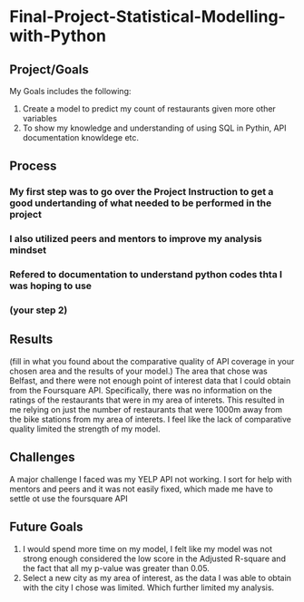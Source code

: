 # Final-Project-Statistical-Modelling-with-Python

## Project/Goals
My Goals includes the following:
1. Create a model to predict my count of restaurants given more other variables
2. To show my knowledge and understanding of using SQL in Pythin, API documentation knowldege etc.

## Process
### My first step was to go over the Project Instruction to get a good undertanding of what needed to be performed in the project
### I also utilized peers and mentors to improve my analysis mindset 
### Refered to documentation to understand python codes thta I was hoping to use
### (your step 2)

## Results
(fill in what you found about the comparative quality of API coverage in your chosen area and the results of your model.) The area that chose was Belfast, and there were not enough point of interest data that I could obtain from the Foursquare API. Specifically, there was no information on the ratings of the restaurants that were in my area of interets. This resulted in me relying on just the number of restaurants that were 1000m away from the bike stations from my area of interets. I feel like the lack of comparative quality limited the strength of my model.

## Challenges 
A major challenge I faced was my YELP API not working. I sort for help with mentors and peers and it was not easily fixed, which made me have to settle ot use the foursquare API

## Future Goals
1. I would spend more time on my model, I felt like my model was not strong enough considered the low score in the Adjusted R-square and the fact that all my p-value was greater than 0.05.
2. Select a new city as my area of interest, as the data I was able to obtain with the city I chose was limited. Which further limited my analysis.
